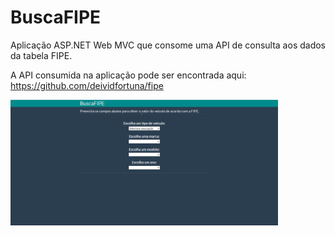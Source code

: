# BuscaFIPE
Aplicação ASP.NET Web MVC que consome uma API de consulta aos dados da tabela FIPE.


A API consumida na aplicação pode ser encontrada aqui: https://github.com/deividfortuna/fipe


<img src="gif/gif.gif" width="85%">

